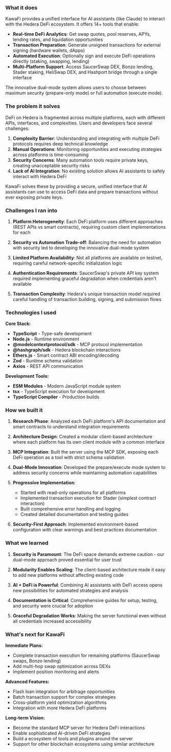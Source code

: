 ### What it does

KawaFi provides a unified interface for AI assistants (like Claude) to interact with the Hedera DeFi ecosystem. It offers 14+ tools that enable:

- **Real-time DeFi Analytics**: Get swap quotes, pool reserves, APYs, lending rates, and liquidation opportunities
- **Transaction Preparation**: Generate unsigned transactions for external signing (hardware wallets, dApps)
- **Automated Execution**: Optionally sign and execute DeFi operations directly (staking, swapping, lending)
- **Multi-Platform Support**: Access SaucerSwap DEX, Bonzo lending, Stader staking, HeliSwap DEX, and Hashport bridge through a single interface

The innovative dual-mode system allows users to choose between maximum security (prepare-only mode) or full automation (execute mode).

### The problem it solves

DeFi on Hedera is fragmented across multiple platforms, each with different APIs, interfaces, and complexities. Users and developers face several challenges:

1. **Complexity Barrier**: Understanding and integrating with multiple DeFi protocols requires deep technical knowledge
2. **Manual Operations**: Monitoring opportunities and executing strategies across platforms is time-consuming
3. **Security Concerns**: Many automation tools require private keys, creating unacceptable security risks
4. **Lack of AI Integration**: No existing solution allows AI assistants to safely interact with Hedera DeFi

KawaFi solves these by providing a secure, unified interface that AI assistants can use to access DeFi data and prepare transactions without ever exposing private keys.

### Challenges I ran into

1. **Platform Heterogeneity**: Each DeFi platform uses different approaches (REST APIs vs smart contracts), requiring custom client implementations for each

2. **Security vs Automation Trade-off**: Balancing the need for automation with security led to developing the innovative dual-mode system

3. **Limited Platform Availability**: Not all platforms are available on testnet, requiring careful network-specific initialization logic

4. **Authentication Requirements**: SaucerSwap's private API key system required implementing graceful degradation when credentials aren't available

5. **Transaction Complexity**: Hedera's unique transaction model required careful handling of transaction building, signing, and submission flows

### Technologies I used

**Core Stack:**
- **TypeScript** - Type-safe development
- **Node.js** - Runtime environment
- **@modelcontextprotocol/sdk** - MCP protocol implementation
- **@hashgraph/sdk** - Hedera blockchain interactions
- **Ethers.js** - Smart contract ABI encoding/decoding
- **Zod** - Runtime schema validation
- **Axios** - REST API communication

**Development Tools:**
- **ESM Modules** - Modern JavaScript module system
- **tsx** - TypeScript execution for development
- **TypeScript Compiler** - Production builds

### How we built it

1. **Research Phase**: Analyzed each DeFi platform's API documentation and smart contracts to understand integration requirements

2. **Architecture Design**: Created a modular client-based architecture where each platform has its own client module with a common interface

3. **MCP Integration**: Built the server using the MCP SDK, exposing each DeFi operation as a tool with strict schema validation

4. **Dual-Mode Innovation**: Developed the prepare/execute mode system to address security concerns while maintaining automation capabilities

5. **Progressive Implementation**:
   - Started with read-only operations for all platforms
   - Implemented transaction execution for Stader (simplest contract interaction)
   - Built comprehensive error handling and logging
   - Created detailed documentation and testing guides

6. **Security-First Approach**: Implemented environment-based configuration with clear warnings and best practices documentation

### What we learned

1. **Security is Paramount**: The DeFi space demands extreme caution - our dual-mode approach proved essential for user trust

2. **Modularity Enables Scaling**: The client-based architecture made it easy to add new platforms without affecting existing code

3. **AI + DeFi is Powerful**: Combining AI assistants with DeFi access opens new possibilities for automated strategies and analysis

4. **Documentation is Critical**: Comprehensive guides for setup, testing, and security were crucial for adoption

5. **Graceful Degradation Works**: Making the server functional even without all credentials increased accessibility

### What's next for KawaFi

**Immediate Plans:**
- Complete transaction execution for remaining platforms (SaucerSwap swaps, Bonzo lending)
- Add multi-hop swap optimization across DEXs
- Implement position monitoring and alerts

**Advanced Features:**
- Flash loan integration for arbitrage opportunities
- Batch transaction support for complex strategies
- Cross-platform yield optimization algorithms
- Integration with more Hedera DeFi platforms

**Long-term Vision:**
- Become the standard MCP server for Hedera DeFi interactions
- Enable sophisticated AI-driven DeFi strategies
- Build a ecosystem of tools and plugins around the server
- Support for other blockchain ecosystems using similar architecture
